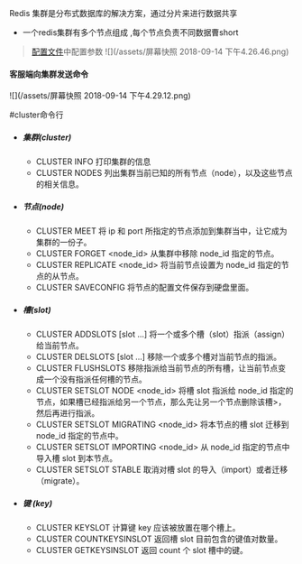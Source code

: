 Redis 集群是分布式数据库的解决方案，通过分片来进行数据共享 
* 一个redis集群有多个节点组成 ,每个节点负责不同数据曹short 







> [配置文件](/redispei-zhi-wen-jian.md)中配置参数
![](/assets/屏幕快照 2018-09-14 下午4.26.46.png)



#### 客服端向集群发送命令

![](/assets/屏幕快照 2018-09-14 下午4.29.12.png)



#cluster命令行


* ##### 集群(cluster)
    * CLUSTER INFO 打印集群的信息
    * CLUSTER NODES 列出集群当前已知的所有节点（node），以及这些节点的相关信息。 

* ##### 节点(node)
    * CLUSTER MEET <ip> <port> 将 ip 和 port 所指定的节点添加到集群当中，让它成为集群的一份子。
    * CLUSTER FORGET <node_id> 从集群中移除 node_id 指定的节点。
    * CLUSTER REPLICATE <node_id> 将当前节点设置为 node_id 指定的节点的从节点。
    * CLUSTER SAVECONFIG 将节点的配置文件保存到硬盘里面。 
    
* ##### 槽(slot)
    * CLUSTER ADDSLOTS <slot> [slot ...] 将一个或多个槽（slot）指派（assign）给当前节点。
    * CLUSTER DELSLOTS <slot> [slot ...] 移除一个或多个槽对当前节点的指派。
    * CLUSTER FLUSHSLOTS 移除指派给当前节点的所有槽，让当前节点变成一个没有指派任何槽的节点。
    * CLUSTER SETSLOT <slot> NODE <node_id> 将槽 slot 指派给 node_id 指定的节点，如果槽已经指派给另一个节点，那么先让另一个节点删除该槽>，然后再进行指派。
    * CLUSTER SETSLOT <slot> MIGRATING <node_id> 将本节点的槽 slot 迁移到 node_id 指定的节点中。
    * CLUSTER SETSLOT <slot> IMPORTING <node_id> 从 node_id 指定的节点中导入槽 slot 到本节点。
    * CLUSTER SETSLOT <slot> STABLE 取消对槽 slot 的导入（import）或者迁移（migrate）。 

* ##### 键 (key)
    * CLUSTER KEYSLOT <key> 计算键 key 应该被放置在哪个槽上。
    * CLUSTER COUNTKEYSINSLOT <slot> 返回槽 slot 目前包含的键值对数量。
    * CLUSTER GETKEYSINSLOT <slot> <count> 返回 count 个 slot 槽中的键。